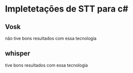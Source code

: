 # Impletetações de STT para c#

## Vosk

não tive bons resultados com essa tecnologia

## whisper

tive bons resultados com essa tecnologia